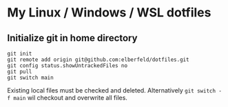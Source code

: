 # My Linux / Windows / WSL dotfiles 

## Initialize git in home directory 

```
git init
git remote add origin git@github.com:elberfeld/dotfiles.git
git config status.showUntrackedFiles no
git pull
git switch main
```

Existing local files must be checked and deleted. 
Alternatively ``` git switch -f main ``` wil checkout and overwrite all files.